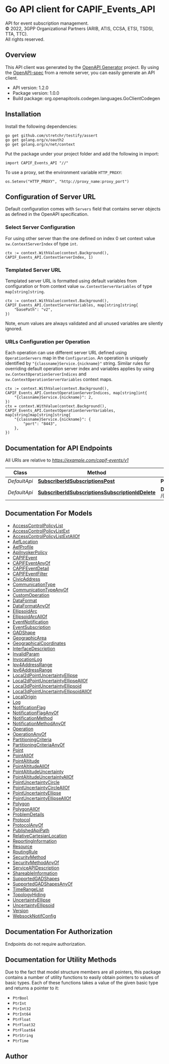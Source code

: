 # Go API client for CAPIF_Events_API

API for event subscription management.  
© 2022, 3GPP Organizational Partners (ARIB, ATIS, CCSA, ETSI, TSDSI, TTA, TTC).  
All rights reserved.


## Overview
This API client was generated by the [OpenAPI Generator](https://openapi-generator.tech) project.  By using the [OpenAPI-spec](https://www.openapis.org/) from a remote server, you can easily generate an API client.

- API version: 1.2.0
- Package version: 1.0.0
- Build package: org.openapitools.codegen.languages.GoClientCodegen

## Installation

Install the following dependencies:

```shell
go get github.com/stretchr/testify/assert
go get golang.org/x/oauth2
go get golang.org/x/net/context
```

Put the package under your project folder and add the following in import:

```golang
import CAPIF_Events_API "//"
```

To use a proxy, set the environment variable `HTTP_PROXY`:

```golang
os.Setenv("HTTP_PROXY", "http://proxy_name:proxy_port")
```

## Configuration of Server URL

Default configuration comes with `Servers` field that contains server objects as defined in the OpenAPI specification.

### Select Server Configuration

For using other server than the one defined on index 0 set context value `sw.ContextServerIndex` of type `int`.

```golang
ctx := context.WithValue(context.Background(), CAPIF_Events_API.ContextServerIndex, 1)
```

### Templated Server URL

Templated server URL is formatted using default variables from configuration or from context value `sw.ContextServerVariables` of type `map[string]string`.

```golang
ctx := context.WithValue(context.Background(), CAPIF_Events_API.ContextServerVariables, map[string]string{
	"basePath": "v2",
})
```

Note, enum values are always validated and all unused variables are silently ignored.

### URLs Configuration per Operation

Each operation can use different server URL defined using `OperationServers` map in the `Configuration`.
An operation is uniquely identified by `"{classname}Service.{nickname}"` string.
Similar rules for overriding default operation server index and variables applies by using `sw.ContextOperationServerIndices` and `sw.ContextOperationServerVariables` context maps.

```golang
ctx := context.WithValue(context.Background(), CAPIF_Events_API.ContextOperationServerIndices, map[string]int{
	"{classname}Service.{nickname}": 2,
})
ctx = context.WithValue(context.Background(), CAPIF_Events_API.ContextOperationServerVariables, map[string]map[string]string{
	"{classname}Service.{nickname}": {
		"port": "8443",
	},
})
```

## Documentation for API Endpoints

All URIs are relative to *https://example.com/capif-events/v1*

Class | Method | HTTP request | Description
------------ | ------------- | ------------- | -------------
*DefaultApi* | [**SubscriberIdSubscriptionsPost**](docs/DefaultApi.md#subscriberidsubscriptionspost) | **Post** /{subscriberId}/subscriptions | 
*DefaultApi* | [**SubscriberIdSubscriptionsSubscriptionIdDelete**](docs/DefaultApi.md#subscriberidsubscriptionssubscriptioniddelete) | **Delete** /{subscriberId}/subscriptions/{subscriptionId} | 


## Documentation For Models

 - [AccessControlPolicyList](docs/AccessControlPolicyList.md)
 - [AccessControlPolicyListExt](docs/AccessControlPolicyListExt.md)
 - [AccessControlPolicyListExtAllOf](docs/AccessControlPolicyListExtAllOf.md)
 - [AefLocation](docs/AefLocation.md)
 - [AefProfile](docs/AefProfile.md)
 - [ApiInvokerPolicy](docs/ApiInvokerPolicy.md)
 - [CAPIFEvent](docs/CAPIFEvent.md)
 - [CAPIFEventAnyOf](docs/CAPIFEventAnyOf.md)
 - [CAPIFEventDetail](docs/CAPIFEventDetail.md)
 - [CAPIFEventFilter](docs/CAPIFEventFilter.md)
 - [CivicAddress](docs/CivicAddress.md)
 - [CommunicationType](docs/CommunicationType.md)
 - [CommunicationTypeAnyOf](docs/CommunicationTypeAnyOf.md)
 - [CustomOperation](docs/CustomOperation.md)
 - [DataFormat](docs/DataFormat.md)
 - [DataFormatAnyOf](docs/DataFormatAnyOf.md)
 - [EllipsoidArc](docs/EllipsoidArc.md)
 - [EllipsoidArcAllOf](docs/EllipsoidArcAllOf.md)
 - [EventNotification](docs/EventNotification.md)
 - [EventSubscription](docs/EventSubscription.md)
 - [GADShape](docs/GADShape.md)
 - [GeographicArea](docs/GeographicArea.md)
 - [GeographicalCoordinates](docs/GeographicalCoordinates.md)
 - [InterfaceDescription](docs/InterfaceDescription.md)
 - [InvalidParam](docs/InvalidParam.md)
 - [InvocationLog](docs/InvocationLog.md)
 - [Ipv4AddressRange](docs/Ipv4AddressRange.md)
 - [Ipv6AddressRange](docs/Ipv6AddressRange.md)
 - [Local2dPointUncertaintyEllipse](docs/Local2dPointUncertaintyEllipse.md)
 - [Local2dPointUncertaintyEllipseAllOf](docs/Local2dPointUncertaintyEllipseAllOf.md)
 - [Local3dPointUncertaintyEllipsoid](docs/Local3dPointUncertaintyEllipsoid.md)
 - [Local3dPointUncertaintyEllipsoidAllOf](docs/Local3dPointUncertaintyEllipsoidAllOf.md)
 - [LocalOrigin](docs/LocalOrigin.md)
 - [Log](docs/Log.md)
 - [NotificationFlag](docs/NotificationFlag.md)
 - [NotificationFlagAnyOf](docs/NotificationFlagAnyOf.md)
 - [NotificationMethod](docs/NotificationMethod.md)
 - [NotificationMethodAnyOf](docs/NotificationMethodAnyOf.md)
 - [Operation](docs/Operation.md)
 - [OperationAnyOf](docs/OperationAnyOf.md)
 - [PartitioningCriteria](docs/PartitioningCriteria.md)
 - [PartitioningCriteriaAnyOf](docs/PartitioningCriteriaAnyOf.md)
 - [Point](docs/Point.md)
 - [PointAllOf](docs/PointAllOf.md)
 - [PointAltitude](docs/PointAltitude.md)
 - [PointAltitudeAllOf](docs/PointAltitudeAllOf.md)
 - [PointAltitudeUncertainty](docs/PointAltitudeUncertainty.md)
 - [PointAltitudeUncertaintyAllOf](docs/PointAltitudeUncertaintyAllOf.md)
 - [PointUncertaintyCircle](docs/PointUncertaintyCircle.md)
 - [PointUncertaintyCircleAllOf](docs/PointUncertaintyCircleAllOf.md)
 - [PointUncertaintyEllipse](docs/PointUncertaintyEllipse.md)
 - [PointUncertaintyEllipseAllOf](docs/PointUncertaintyEllipseAllOf.md)
 - [Polygon](docs/Polygon.md)
 - [PolygonAllOf](docs/PolygonAllOf.md)
 - [ProblemDetails](docs/ProblemDetails.md)
 - [Protocol](docs/Protocol.md)
 - [ProtocolAnyOf](docs/ProtocolAnyOf.md)
 - [PublishedApiPath](docs/PublishedApiPath.md)
 - [RelativeCartesianLocation](docs/RelativeCartesianLocation.md)
 - [ReportingInformation](docs/ReportingInformation.md)
 - [Resource](docs/Resource.md)
 - [RoutingRule](docs/RoutingRule.md)
 - [SecurityMethod](docs/SecurityMethod.md)
 - [SecurityMethodAnyOf](docs/SecurityMethodAnyOf.md)
 - [ServiceAPIDescription](docs/ServiceAPIDescription.md)
 - [ShareableInformation](docs/ShareableInformation.md)
 - [SupportedGADShapes](docs/SupportedGADShapes.md)
 - [SupportedGADShapesAnyOf](docs/SupportedGADShapesAnyOf.md)
 - [TimeRangeList](docs/TimeRangeList.md)
 - [TopologyHiding](docs/TopologyHiding.md)
 - [UncertaintyEllipse](docs/UncertaintyEllipse.md)
 - [UncertaintyEllipsoid](docs/UncertaintyEllipsoid.md)
 - [Version](docs/Version.md)
 - [WebsockNotifConfig](docs/WebsockNotifConfig.md)


## Documentation For Authorization

 Endpoints do not require authorization.


## Documentation for Utility Methods

Due to the fact that model structure members are all pointers, this package contains
a number of utility functions to easily obtain pointers to values of basic types.
Each of these functions takes a value of the given basic type and returns a pointer to it:

* `PtrBool`
* `PtrInt`
* `PtrInt32`
* `PtrInt64`
* `PtrFloat`
* `PtrFloat32`
* `PtrFloat64`
* `PtrString`
* `PtrTime`

## Author



